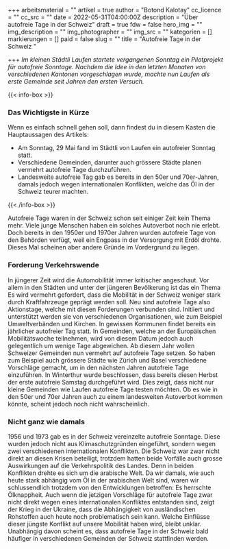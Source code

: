 +++
arbeitsmaterial = ""
artikel = true
author = "Botond Kalotay"
cc_licence = ""
cc_src = ""
date = 2022-05-31T04:00:00Z
description = "Über autofreie Tage in der Schweiz"
draft = true
fdw = false
hero_img = ""
img_description = ""
img_photographer = ""
img_src = ""
kategorien = []
markierungen = []
paid = false
slug = ""
title = "Autofreie Tage in der Schweiz "

+++
_Im kleinen Städtli Laufen startete vergangenen Sonntag ein Pilotprojekt für autofreie Sonntage. Nachdem die Idee in den letzten Monaten von verschiedenen Kantonen vorgeschlagen wurde, machte nun Laufen als erste Gemeinde seit Jahren den ersten Versuch._

{{< info-box >}} <h3>Das Wichtigste in Kürze</h3>

<p>Wenn es einfach schnell gehen soll, dann findest du in diesem Kasten die Hauptaussagen des Artikels:</p>

<ul>

<li>Am Sonntag, 29 Mai fand im Städtli von Laufen ein autofreier Sonntag statt.</li>

<li>Verschiedene Gemeinden, darunter auch grössere Städte planen vermehrt autofreie Tage durchzuführen.</li>

<li>Landesweite autofreie Tag gab es bereits in den 50er und 70er-Jahren, damals jedoch wegen internationalen Konflikten, welche das Öl in der Schweiz teurer machten.</li>

</ul> {{< /info-box >}}

Autofreie Tage waren in der Schweiz schon seit einiger Zeit kein Thema mehr. Viele junge Menschen haben ein solches Autoverbot noch nie erlebt. Doch bereits in den 1950er und 1970er Jahren wurden autofreie Tage von den Behörden verfügt, weil ein Engpass in der Versorgung mit Erdöl drohte. Dieses Mal scheinen aber andere Gründe im Vordergrund zu liegen.

### Forderung Verkehrswende

In jüngerer Zeit wird die Automobilität immer kritischer angeschaut. Vor allem in den Städten und unter der jüngeren Bevölkerung ist das ein Thema Es wird vermehrt gefordert, dass die Mobilität in der Schweiz weniger stark durch Kraftfahrzeuge geprägt werden soll. Neu sind autofreie Tage also Aktionstage, welche mit diesen Forderungen verbunden sind. Initiiert und unterstützt werden sie von verschiedenen Organisationen, wie zum Beispiel Umweltverbänden und Kirchen. In gewissen Kommunen findet bereits ein jährlicher autofreier Tag statt. In Gemeinden, welche an der Europäischen Mobilitätswoche teilnehmen, wird von diesem Datum jedoch auch gelegentlich um wenige Tage abgewichen. Ab diesem Jahr wollen Schweizer Gemeinden nun vermehrt auf autofreie Tage setzen. So haben zum Beispiel auch grössere Städte wie Zürich und Basel verschiedene Vorschläge gemacht, um in den nächsten Jahren autofreie Tage einzuführen. In Winterthur wurde beschlossen, dass bereits diesen Herbst der erste autofreie Samstag durchgeführt wird. Dies zeigt, dass nicht nur kleine Gemeinden wie Laufen autofreie Tage testen möchten. Ob es wie in den 50er und 70er Jahren auch zu einem landesweiten Autoverbot kommen könnte, scheint jedoch noch nicht wahrscheinlich.

### Nicht ganz wie damals

1956 und 1973 gab es in der Schweiz vereinzelte autofreie Sonntage. Diese wurden jedoch nicht aus Klimaschutzgründen eingeführt, sondern wegen zwei verschiedenen internationalen Konflikten. Die Schweiz war zwar nicht direkt an diesen Krisen beteiligt, trotzdem hatten beide Vorfälle auch grosse Auswirkungen auf die Verkehrspolitik des Landes. Denn in beiden Konflikten drehte es sich um die arabische Welt. Da wir damals, wie auch heute stark abhängig vom Öl in der arabischen Welt sind, waren wir schlussendlich trotzdem von den Entwicklungen betroffen: Es herrschte Ölknappheit. Auch wenn die jetzigen Vorschläge für autofreie Tage zwar nicht direkt wegen eines internationalen Konfliktes entstanden sind, zeigt der Krieg in der Ukraine, dass die Abhängigkeit von ausländischen Rohstoffen auch heute noch problematisch sein kann. Welche Einflüsse dieser jüngste Konflikt auf unsere Mobilität haben wird, bleibt unklar. Unabhängig davon scheint es, dass autofreie Tage in der Schweiz bald häufiger in verschiedenen Gemeinden der Schweiz stattfinden werden.